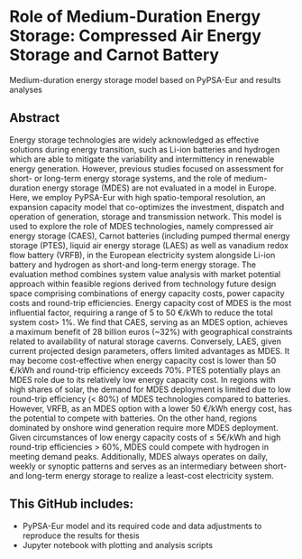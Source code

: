 # Role of Medium-Duration Energy Storage: Compressed Air Energy Storage and Carnot Battery
Medium-duration energy storage model based on PyPSA-Eur and results analyses

## Abstract
Energy storage technologies are widely acknowledged as effective solutions during energy transition, such as Li-ion batteries and hydrogen which are able to mitigate the variability and intermittency in renewable energy generation. However, previous studies focused on assessment for short- or long-term energy storage systems, and the role of medium-duration energy storage (MDES) are not evaluated in a model in Europe. Here, we employ PyPSA-Eur with high spatio-temporal resolution, an expansion capacity model that co-optimizes the investment, dispatch and operation of generation, storage and transmission network. This model is used to explore the role of MDES technologies, namely compressed air energy storage (CAES), Carnot batteries (including pumped thermal energy storage (PTES), liquid air energy storage (LAES) as well as vanadium redox flow battery (VRFB), in the European electricity system alongside Li-ion battery and hydrogen as short-and long-term energy storage. The evaluation method combines system value analysis with market potential approach within feasible regions derived from technology future design space comprising combinations of energy capacity costs, power capacity costs and round-trip efficiencies. Energy capacity cost of MDES is the most influential factor, requiring a range of 5 to 50 €/kWh to reduce the total system cost> 1%. We find that CAES, serving as an MDES option, achieves a maximum benefit of 28 billion euros (~32%) with geographical constraints related to availability of natural storage caverns. Conversely, LAES, given current projected design parameters, offers
limited advantages as MDES. It may become cost-effective when energy capacity cost is lower than 50 €/kWh and round-trip efficiency exceeds 70%. PTES potentially plays an MDES role due to its relatively low energy capacity cost. In regions with high shares
of solar, the demand for MDES deployment is limited due to low round-trip efficiency (< 80%) of MDES technologies compared to batteries. However, VRFB, as an MDES option with a lower 50 €/kWh energy cost, has the potential to compete with batteries. On the other hand, regions dominated by onshore wind generation require more MDES deployment. Given circumstances of low energy capacity costs of ≤ 5€/kWh and high round-trip efficiencies > 60%, MDES could compete with hydrogen in meeting demand peaks. Additionally, MDES always operates on daily, weekly or synoptic patterns and serves as an intermediary between short- and long-term energy storage to realize a least-cost electricity system.

## This GitHub includes:
- PyPSA-Eur model and its required code and data adjustments to reproduce the results for thesis
- Jupyter notebook with plotting and analysis scripts




